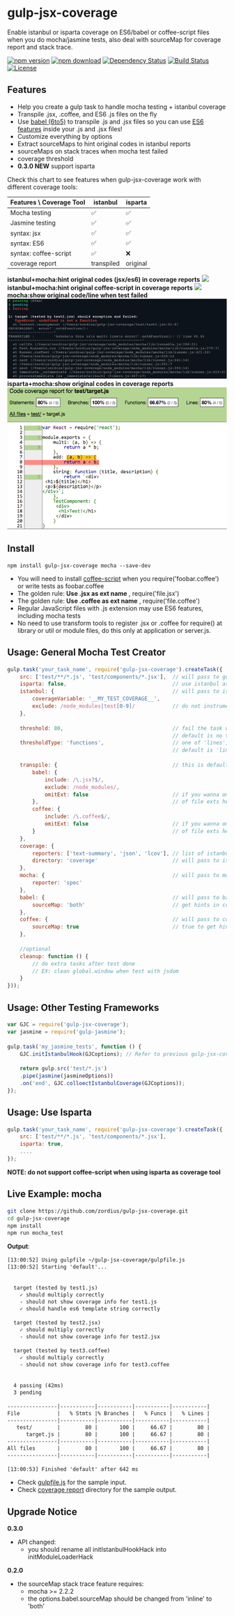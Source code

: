gulp-jsx-coverage
=================

Enable istanbul or isparta coverage on ES6/babel or coffee-script files when you do mocha/jasmine tests, also deal with sourceMap for coverage report and stack trace.

[![npm version](https://img.shields.io/npm/v/gulp-jsx-coverage.svg)](https://www.npmjs.org/package/gulp-jsx-coverage) [![npm download](https://img.shields.io/npm/dm/gulp-jsx-coverage.svg)](https://www.npmjs.org/package/gulp-jsx-coverage) [![Dependency Status](https://david-dm.org/zordius/gulp-jsx-coverage.svg)](https://david-dm.org/zordius/gulp-jsx-coverage) [![Build Status](https://travis-ci.org/zordius/gulp-jsx-coverage.svg?branch=master)](https://travis-ci.org/zordius/gulp-jsx-coverage) [![License](https://img.shields.io/badge/license-MIT-green.svg)](LICENSE.txt)

Features
--------

* Help you create a gulp task to handle mocha testing + istanbul coverage
* Transpile .jsx, .coffee, and ES6 .js files on the fly
* Use <a href="https://github.com/babel/babel">babel (6to5)</a> to transpile .js and .jsx files so you can use <a href="https://babeljs.io/docs/learn-es6/">ES6 features</a> inside your .js and .jsx files!
* Customize everything by options
* Extract sourceMaps to hint original codes in istanbul reports
* sourceMaps on stack traces when mocha test failed
* coverage threshold
* **0.3.0 NEW** support isparta

Check this chart to see features when gulp-jsx-coverage work with different coverage tools:

| Features \ Coverage Tool | istanbul   | isparta  |
| -------------------------|------------|----------|
| Mocha testing            | ✅          | ✅        |
| Jasmine testing          | ✅          | ✅        |
| syntax: jsx              | ✅          | ✅        |
| syntax: ES6              | ✅          | ✅        |
| syntax: coffee-script    | ✅          | ❌        |
| coverage report          | transpiled | original |

**istanbul+mocha:hint original codes (jsx/es6) in coverage reports**
<img src="demo1.png" />
**istanbul+mocha:hint original coffee-script in coverage reports**
<img src="demo2.png" />
**mocha:show original code/line when test failed**
<img src="demo3.png" />
**isparta+mocha:show original codes in coverage reports**
<img src="demo4.png" />

Install
-------

```
npm install gulp-jsx-coverage mocha --save-dev
```

* You will need to install <a href="https://www.npmjs.com/package/coffee-script">coffee-script</a> when you require('foobar.coffee') or write tests as foobar.coffee
* The golden rule: **Use .jsx as ext name** , require('file.jsx')
* The golden rule: **Use .coffee as ext name** , require('file.coffee')
* Regular JavaScript files with .js extension may use ES6 features, including mocha tests
* No need to use transform tools to register .jsx or .coffee for require() at library or util or module files, do this only at application or server.js.

Usage: General Mocha Test Creator
---------------------------------

```javascript
gulp.task('your_task_name', require('gulp-jsx-coverage').createTask({
    src: ['test/**/*.js', 'test/components/*.jsx'],  // will pass to gulp.src as mocha tests
    isparta: false,                                  // use istanbul as default
    istanbul: {                                      // will pass to istanbul or isparta
        coverageVariable: '__MY_TEST_COVERAGE__',
        exclude: /node_modules|test[0-9]/            // do not instrument these files
    },

    threshold: 80,                                   // fail the task when coverage lower than this
                                                     // default is no threshold
    thresholdType: 'functions',                      // one of 'lines', 'statements', 'functions', 'banches'
                                                     // default is 'lines'

    transpile: {                                     // this is default whitelist/blacklist for transpilers
        babel: {
            include: /\.jsx?$/,
            exclude: /node_modules/,
            omitExt: false                           // if you wanna omit file ext when require(), put an array
        },                                           // of file exts here. Ex: ['.jsx', '.es6'] (NOT RECOMMENDED)
        coffee: {
            include: /\.coffee$/,
            omitExt: false                           // if you wanna omit file ext when require(), put an array
        }                                            // of file exts here. Ex: ['.coffee'] (NOT RECOMMENDED)
    },
    coverage: {
        reporters: ['text-summary', 'json', 'lcov'], // list of istanbul reporters
        directory: 'coverage'                        // will pass to istanbul reporters
    },
    mocha: {                                         // will pass to mocha
        reporter: 'spec'
    },
    babel: {                                         // will pass to babel
        sourceMap: 'both'                            // get hints in covarage reports or error stack
    },
    coffee: {                                        // will pass to coffee.compile
        sourceMap: true                              // true to get hints in HTML coverage reports
    },

    //optional
    cleanup: function () {
        // do extra tasks after test done
        // EX: clean global.window when test with jsdom
    }
}));
```

Usage: Other Testing Frameworks
-------------------------------

```javascript
var GJC = require('gulp-jsx-coverage');
var jasmine = require('gulp-jasmine');

gulp.task('my_jasmine_tests', function () {
    GJC.initIstanbulHook(GJCoptions); // Refer to previous gulp-jsx-coverage options

    return gulp.src('test/*.js')
    .pipe(jasmine(jasmineOptions))
    .on('end', GJC.colloectIstanbulCoverage(GJCoptions));
});
```

Usage: Use Isparta
------------------

```javascript
gulp.task('your_task_name', require('gulp-jsx-coverage').createTask({
    src: ['test/**/*.js', 'test/components/*.jsx'],
    isparta: true,
    ....
});
```

**NOTE: do not support coffee-script when using isparta as coverage tool**

Live Example: mocha
-------------------

```sh
git clone https://github.com/zordius/gulp-jsx-coverage.git
cd gulp-jsx-coverage
npm install
npm run mocha_test
```

**Output**:

```
[13:00:52] Using gulpfile ~/gulp-jsx-coverage/gulpfile.js
[13:00:52] Starting 'default'...


  target (tested by test1.js)
    ✓ should multiply correctly
    - should not show coverage info for test1.js
    ✓ should handle es6 template string correctly

  target (tested by test2.jsx)
    ✓ should multiply correctly
    - should not show coverage info for test2.jsx

  target (tested by test3.coffee)
    ✓ should multiply correctly
    - should not show coverage info for test3.coffee


  4 passing (42ms)
  3 pending

----------------|-----------|-----------|-----------|-----------|
File            |   % Stmts |% Branches |   % Funcs |   % Lines |
----------------|-----------|-----------|-----------|-----------|
   test/        |        80 |       100 |     66.67 |        80 |
      target.js |        80 |       100 |     66.67 |        80 |
----------------|-----------|-----------|-----------|-----------|
All files       |        80 |       100 |     66.67 |        80 |
----------------|-----------|-----------|-----------|-----------|

[13:00:53] Finished 'default' after 642 ms
```

* Check <a href="gulpfile.js">gulpfile.js</a> for the sample input.
* Check <a href="http://zordius.github.io/gulp-jsx-coverage/lcov-report/">coverage report</a> directory for the sample output.

Upgrade Notice
--------------

**0.3.0**

* API changed:
  * you should rename all initIstanbulHookHack into initModuleLoaderHack

**0.2.0**

* the sourceMap stack trace feature requires:
  * mocha >= 2.2.2
  * the options.babel.sourceMap should be changed from 'inline' to 'both'
